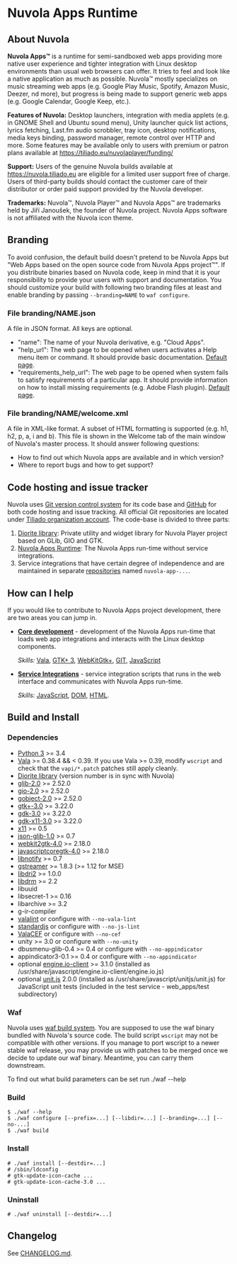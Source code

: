 Nuvola Apps Runtime
===================

About Nuvola
------------

**Nuvola Apps™** is a runtime for semi-sandboxed web apps providing more native user experience and tighter
integration with Linux desktop environments than usual web browsers can offer. It tries to feel and look
like a native application as much as possible.
Nuvola™ mostly specializes on music streaming web apps (e.g. Google Play Music, Spotify, Amazon Music, Deezer,
nd more), but progress is being made to support generic web apps (e.g. Google Calendar, Google Keep, etc.).

**Features of Nuvola:** Desktop launchers, integration with media applets (e.g. in GNOME Shell and Ubuntu sound menu),
Unity launcher quick list actions, lyrics fetching, Last.fm audio scrobbler, tray icon, desktop notifications,
media keys binding, password manager, remote control over HTTP and more. Some features may be available only to
users with premium or patron plans available at https://tiliado.eu/nuvolaplayer/funding/

**Support:** Users of the genuine Nuvola builds available at https://nuvola.tiliado.eu are eligible for
a limited user support free of charge. Users of third-party builds should contact the customer care of their distributor
or order paid support provided by the Nuvola developer.

**Trademarks:** Nuvola™, Nuvola Player™ and Nuvola Apps™ are trademarks held by Jiří Janoušek,
the founder of Nuvola project. Nuvola Apps software is not affiliated with the Nuvola icon theme.

Branding
--------

To avoid confusion, the default build doesn't pretend to be Nuvola Apps but "Web Apps based on the open source code
from Nuvola Apps project™". If you distribute binaries based on Nuvola code, keep in mind that it is your responsibility
to provide your users with support and documentation. You should customize your build with following two branding files
at least and enable branding by passing `--branding=NAME` to `waf configure`.


### File branding/NAME.json

A file in JSON format. All keys are optional.

  *  "name": The name of your Nuvola derivative, e.g. "Cloud Apps".
  *  "help_url": The web page to be opened when users activates a Help menu item or command. It should provide
     basic documentation.
     [Default page](https://github.com/tiliado/nuvolaplayer/wiki/Unofficial).
  *  "requirements_help_url": The web page to be opened when system fails to satisfy requirements of a particular app.
     It should provide information on how to install missing requirements (e.g. Adobe Flash plugin).
     [Default page](https://github.com/tiliado/nuvolaplayer/wiki/Web-App-Requirements).

### File branding/NAME/welcome.xml

A file in XML-like format. A subset of HTML formatting is supported (e.g. h1, h2, p, a, i and b).
This file is shown in the Welcome tab of the main window of Nuvola's master process. It should answer
following questions:

  * How to find out which Nuvola apps are available and in which version?
  * Where to report bugs and how to get support?

Code hosting and issue tracker
------------------------------

Nuvola uses [Git version control system][2] for its code base and [GitHub][3] for
both code hosting and issue tracking. All official Git repositories are located under
[Tiliado organization account](https://github.com/tiliado). The code-base is divided to three parts:

 1. [Diorite library](https://github.com/tiliado/diorite): Private utility and widget library for
    Nuvola Player project based on GLib, GIO and GTK.
 2. [Nuvola Apps Runtime](https://github.com/tiliado/nuvolaruntime): The Nuvola Apps run-time without
    service integrations.
 3. Service integrations that have certain degree of independence and are maintained in separate
    [repositories](https://github.com/tiliado) named ``nuvola-app-...``.

[2]: http://git-scm.com/
[3]: https://github.com


How can I help
--------------

If you would like to contribute to Nuvola Apps project development, there are two areas you can
jump in.

  * [**Core development**][4] - development of the Nuvola Apps run-time that loads web app
    integrations and interacts with the Linux desktop components.

    *Skills:*
    [Vala](https://wiki.gnome.org/Projects/Vala),
    [GTK+ 3](http://www.gtk.org/),
    [WebKitGtk+](http://webkitgtk.org/),
    [GIT](http://git-scm.com/),
    [JavaScript](https://developer.mozilla.org/en/docs/Web/JavaScript)

  * [**Service Integrations**][5] - service integration scripts that runs in the web
    interface and communicates with Nuvola Apps run-time.

    *Skills:*
    [JavaScript](https://developer.mozilla.org/en/docs/Web/JavaScript),
    [DOM](https://developer.mozilla.org/en-US/docs/Web/API/Document_Object_Model),
    [HTML](https://developer.mozilla.org/en-US/docs/Web/HTML).

[4]: http://tiliado.github.io/nuvolaplayer/development/core.html
[5]: http://tiliado.github.io/nuvolaplayer/development/apps.html

Build and Install
-----------------

### Dependencies

  * [Python 3](http://python.org) >= 3.4
  * [Vala](https://wiki.gnome.org/Projects/Vala) >= 0.38.4 && < 0.39.
    If you use Vala >= 0.39, modify `wscript` and check that the `vapi/*.patch`
    patches still apply cleanly.
  * [Diorite library](https://github.com/tiliado/diorite) (version number is in sync with Nuvola)
  * [glib-2.0](https://wiki.gnome.org/Projects/GLib) >= 2.52.0
  * [gio-2.0](https://wiki.gnome.org/Projects/GLib) >= 2.52.0
  * [gobject-2.0](https://wiki.gnome.org/Projects/GLib) >= 2.52.0
  * [gtk+-3.0](http://www.gtk.org/) >= 3.22.0
  * [gdk-3.0](http://www.gtk.org/) >= 3.22.0
  * [gdk-x11-3.0](http://www.gtk.org/) >= 3.22.0
  * [x11](http://www.x.org/wiki/) >= 0.5
  * [json-glib-1.0](https://wiki.gnome.org/Projects/JsonGlib) >= 0.7
  * [webkit2gtk-4.0](http://webkitgtk.org/) >= 2.18.0
  * [javascriptcoregtk-4.0](http://webkitgtk.org/) >= 2.18.0
  * [libnotify](https://git.gnome.org/browse/libnotify/) >= 0.7
  * [gstreamer](https://gstreamer.freedesktop.org/) >= 1.8.3 (>= 1.12 for MSE)
  * [libdri2](https://github.com/robclark/libdri2) >= 1.0.0
  * [libdrm](https://dri.freedesktop.org/libdrm/) >= 2.2
  * libuuid
  * libsecret-1 >= 0.16
  * libarchive >= 3.2
  * g-ir-compiler
  * [valalint](https://github.com/tiliado/valalint) or configure with `--no-vala-lint`
  * [standardjs](https://standardjs.com) or configure with `--no-js-lint`
  * [ValaCEF](https://github.com/tiliado/valacef) or configure with `--no-cef`
  * unity >= 3.0 or configure with `--no-unity`
  * dbusmenu-glib-0.4 >= 0.4 or configure with `--no-appindicator`
  * appindicator3-0.1 >= 0.4 or configure with `--no-appindicator`
  * optional [engine.io-client](https://github.com/socketio/engine.io-client) >= 3.1.0
    (installed as /usr/share/javascript/engine.io-client/engine.io.js)
  * optional [unit.js](https://github.com/unitjs/unit.js/releases/tag/v2.0.0) 2.0.0
    (installed as /usr/share/javascript/unitjs/unit.js) for JavaScript unit tests
    (included in the test service - web_apps/test subdirectory)



### Waf

Nuvola uses [waf build system](https://waf.io). You are supposed to use the waf binary bundled with
Nuvola's source code. The build script `wscript` may not be compatible with other versions. If you manage
to port wscript to a newer stable waf release, you may provide us with patches to be merged once we decide
to update our waf binary. Meantime, you can carry them downstream.

To find out what build parameters can be set run ./waf --help

### Build

    $ ./waf --help
    $ ./waf configure [--prefix=...] [--libdir=...] [--branding=...] [--no-...]
    $ ./waf build

### Install

    # ./waf install [--destdir=...]
    # /sbin/ldconfig
    # gtk-update-icon-cache ...
    # gtk-update-icon-cache-3.0 ...

### Uninstall

    # ./waf uninstall [--destdir=...]


Changelog
---------

See [CHANGELOG.md](./CHANGELOG.md).
